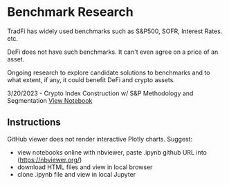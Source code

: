 # Benchmark Research

TradFi has widely used benchmarks such as S&P500, SOFR, Interest Rates. etc. 

DeFi does not have such benchmarks. It can't even agree on a price of an asset. 

Ongoing research to explore candidate solutions to benchmarks and to what extent, if any, it could benefit DeFi and crypto assets.

3/20/2023 - Crypto Index Construction w/ S&P Methodology and Segmentation [View Notebook](https://nbviewer.org/github/ptzhi/benchmark-research/blob/main/sp_broad_digital_index.ipynb)

## Instructions

GitHub viewer does not render interactive Plotly charts. Suggest:
- view notebooks online with nbviewer, paste .ipynb github URL into (https://nbviewer.org/)
- download HTML files and view in local browser
- clone .ipynb file and view in local Jupyter